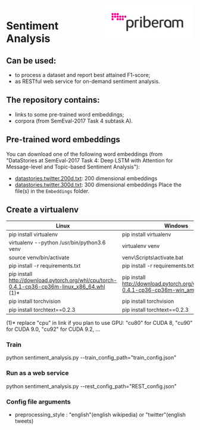 <img alt="Priberam logo" src="priberam-650x240.png" width="250" align="right" />

# Sentiment Analysis #

## Can be used: ## 
* to process a dataset and report best attained F1-score;
* as RESTful web service for on-demand sentiment analysis.

## The repository contains: ## 
* links to some pre-trained word embeddings;
* corpora (from SemEval-2017 Task 4 subtask A).

## Pre-trained word embeddings ## 
You can download one of the following word embeddings  (from "DataStories at SemEval-2017 Task 4: Deep LSTM with Attention for Message-level and Topic-based Sentiment Analysis"): 
- [datastories.twitter.200d.txt](https://mega.nz/#!W5BXBISB!Vu19nme_shT3RjVL4Pplu8PuyaRH5M5WaNwTYK4Rxes): 200 dimensional embeddings
- [datastories.twitter.300d.txt](https://mega.nz/#!u4hFAJpK!UeZ5ERYod-SwrekW-qsPSsl-GYwLFQkh06lPTR7K93I): 300 dimensional embeddings
Place the file(s) in the `Embeddings` folder.


## Create a virtualenv ## 
Linux  | Windows
------------- | -------------
pip install virtualenv  | pip install virtualenv
virtualenv --python /usr/bin/python3.6 venv	  | virtualenv venv
source venv/bin/activate  | venv\Scripts\activate.bat
pip install -r requirements.txt  | pip install -r requirements.txt 
pip install http://download.pytorch.org/whl/cpu/torch-0.4.1-cp36-cp36m-linux_x86_64.whl (1)* | pip install http://download.pytorch.org/whl/cpu/torch-0.4.1-cp36-cp36m-win_amd64.whl (1)*
pip install torchvision  | pip install torchvision
pip install torchtext==0.2.3  | pip install torchtext==0.2.3 

(1)* replace "cpu" in link if you plan to use GPU: "cu80" for CUDA 8, "cu90" for CUDA 9.0, "cu92" for CUDA 9.2, ...


### Train ## 
python sentiment_analysis.py --train_config_path="train_config.json"
### Run as a web service ## 
python sentiment_analysis.py --rest_config_path="REST_config.json"

### Config file arguments
* preprocessing_style : "english"(english wikipedia) or "twitter"(english tweets)